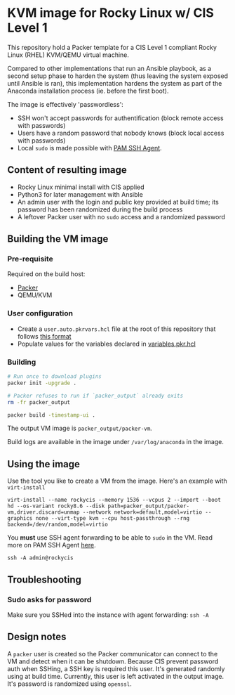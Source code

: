# KVM image for Rocky Linux w/ CIS Level 1

This repository hold a Packer template for a CIS Level 1 compliant Rocky Linux (RHEL) KVM/QEMU virtual machine.

Compared to other implementations that run an Ansible playbook, as a second setup phase to harden the system (thus leaving the system exposed until Ansible is ran), this implementation hardens the system as part of the Anaconda installation process (ie. before the first boot).

The image is effectively 'passwordless':
- SSH won't accept passwords for authentification (block remote access with passwords)
- Users have a random password that nobody knows (block local access with passwords)
- Local `sudo` is made possible with [PAM SSH Agent](https://github.com/jbeverly/pam_ssh_agent_auth).

## Content of resulting image

- Rocky Linux minimal install with CIS applied
- Python3 for later management with Ansible
- An admin user with the login and public key provided at build time; its password has been randomized during the build process
- A leftover Packer user with no `sudo` access and a randomized password


## Building the VM image

### Pre-requisite

Required on the build host:
- [Packer](https://www.packer.io/)
- QEMU/KVM

### User configuration

- Create a `user.auto.pkrvars.hcl` file at the root of this repository that follows [this format](https://www.packer.io/guides/hcl/variables#from-a-file)
- Populate values for the variables declared in [variables.pkr.hcl](variables.pkr.hcl)

### Building

```bash
# Run once to download plugins
packer init -upgrade .

# Packer refuses to run if `packer_output` already exits
rm -fr packer_output

packer build -timestamp-ui .
```

The output VM image is `packer_output/packer-vm`.

Build logs are available in the image under `/var/log/anaconda` in the image.

## Using the image

Use the tool you like to create a VM from the image. Here's an example with `virt-install`

```
virt-install --name rockycis --memory 1536 --vcpus 2 --import --boot hd --os-variant rocky8.6 --disk path=packer_output/packer-vm,driver.discard=unmap --network network=default,model=virtio --graphics none --virt-type kvm --cpu host-passthrough --rng backend=/dev/random,model=virtio
```

You **must** use SSH agent forwarding to be able to `sudo` in the VM. Read more on PAM SSH Agent [here](https://github.com/jbeverly/pam_ssh_agent_auth).
```
ssh -A admin@rockycis
```

## Troubleshooting
### Sudo asks for password

Make sure you SSHed into the instance with agent forwarding: `ssh -A`


## Design notes

A `packer` user is created so the Packer communicator can connect to the VM and detect when it can be shutdown.
Because CIS prevent password auth when SSHing, a SSH key is required this user. It's generated randomly using at build time.
Currently, this user is left activated in the output image. It's password is randomized using `openssl`.
